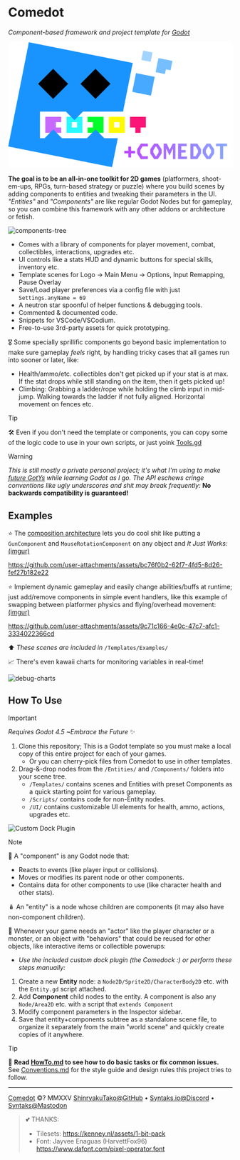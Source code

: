 # Comedot

_Component-based framework and project template for [Godot][godot]_

![Godot+Comedot Logo][logo]

**The goal is to be an all-in-one toolkit for 2D games** (platformers, shoot-em-ups, RPGs, turn-based strategy or puzzle) where you build scenes by adding components to entities and tweaking their parameters in the UI. _"Entities"_ and _"Components"_ are like regular Godot Nodes but for gameplay, so you can combine this framework with any other addons or architecture or fetish.

![components-tree]

* Comes with a library of components for player movement, combat, collectibles, interactions, upgrades etc.
* UI controls like a stats HUD and dynamic buttons for special skills, inventory etc.
* Template scenes for Logo → Main Menu → Options, Input Remapping, Pause Overlay
* Save/Load player preferences via a config file with just `Settings.anyName = 69`
* A neutron star spoonful of helper functions & debugging tools.
* Commented & documented code.
* Snippets for VSCode/VSCodium.
* Free-to-use 3rd-party assets for quick prototyping.

🎖️ Some specially sprillific components go beyond basic implementation to make sure gameplay *feels* right, by handling tricky cases that all games run into sooner or later, like:

* Health/ammo/etc. collectibles don't get picked up if your stat is at max. If the stat drops while still standing on the item, then it gets picked up!
* Climbing: Grabbing a ladder/rope while holding the climb input in mid-jump. Walking towards the ladder if not fully aligned. Horizontal movement on fences etc.

> [!TIP]
> 🛠️ Even if you don't need the template or components, you can copy some of the logic code to use in your own scripts, or just yoink [Tools.gd][tools]

> [!WARNING]
> _This is still mostly a private personal project; it's what I'm using to make [future GotYs][itch] while learning Godot as I go. The API eschews cringe conventions like ugly underscores and shit may break frequently:_ **No backwards compatibility is guaranteed!**


## Examples 

⭐️ The [composition architecture][composition-over-inheritance] lets you do cool shit like putting a `GunComponent` and `MouseRotationComponent` on any object and _It Just Works:_ [(imgur)][pew-pew-plants]  

https://github.com/user-attachments/assets/bc76f0b2-62f7-4fd5-8d26-fef27b182e22

⭐️ Implement dynamic gameplay and easily change abilities/buffs at runtime; just add/remove components in simple event handlers, like this example of swapping between platformer physics and flying/overhead movement: [(imgur)][swapping-components]  

https://github.com/user-attachments/assets/9c71c166-4e0c-47c7-afc1-3334022366cd

⬆️ _These scenes are included in_ `/Templates/Examples/`

📈 There's even kawaii charts for monitoring variables in real-time!  

![debug-charts]


## How To Use

> [!IMPORTANT]  
> _Requires Godot 4.5 ~Embrace the Future_ ✨  

1. Clone this repository; This is a Godot template so you must make a local copy of this entire project for each of your games.
	* Or you can cherry-pick files from Comedot to use in other templates.
2. Drag-&-drop nodes from the `/Entities/` and `/Components/` folders into your scene tree.
	* `/Templates/` contains scenes and Entities with preset Components as a quick starting point for various gameplay.
	* `/Scripts/` contains code for non-Entity nodes.
	* `/UI/` contains customizable UI elements for health, ammo, actions, upgrades etc.

![Custom Dock Plugin][comedock]

> [!NOTE]
> 🧩 A "component" is any Godot node that:
> * Reacts to events (like player input or collisions).
> * Moves or modifies its parent node or other components.
> * Contains data for other components to use (like character health and other stats).
>
> 🪆 An "entity" is a node whose children are components (it may also have non-component children).

🎳 Whenever your game needs an "actor" like the player character or a monster, or an object with "behaviors" that could be reused for other objects, like interactive items or collectible powerups:

* _Use the included custom dock plugin (the Comedock :) or perform these steps manually:_
1. Create a new **Entity** node: a `Node2D/Sprite2D/CharacterBody2D` etc. with the `Entity.gd` script attached.
2. Add **Component** child nodes to the entity. A component is also any `Node/Area2D` etc. with a script that `extends Component`
3. Modify component parameters in the Inspector sidebar.
4. Save that entity+components subtree as a standalone scene file, to organize it separately from the main "world scene" and quickly create copies of it anywhere.

> [!TIP]
> 📜 **Read [HowTo.md][howto] to see how to do basic tasks or fix common issues.**  
> See [Conventions.md][Conventions] for the style guide and design rules this project tries to follow.


----

[Comedot][repository] ©? MMXXV [ShinryakuTako@GitHub][github] • [Syntaks.io@Discord][discord] • [Syntaks@Mastodon][mastodon]

> 💕 THANKS:  
> * Tilesets:	https://kenney.nl/assets/1-bit-pack  
> * Font:		Jayvee Enaguas (HarvettFox96) https://www.dafont.com/pixel-operator.font

[repository]: https://github.com/invadingoctopus/comedot
[website]: https://invadingoctopus.io
[license]: License.txt
[patreon]: https://www.patreon.com/invadingoctopus
[discord]: https://discord.gg/jZG3cBFt7u
[github]:  https://github.com/ShinryakuTako
[itch]:    https://syntaks.itch.io
[twitter]: https://twitter.com/invadingoctopus
[mastodon]:https://mastodon.gamedev.place/@Syntaks

[howto]:		HowTo.md
[conventions]:	Conventions.md
[thanks]:		Thanks.md
[todo]:			ToDo.md
[tools]:		/Scripts/Tools.gd

[godot]: https://github.com/godotengine/godot "Godot Game Engine"
[composition-over-inheritance]: https://en.wikipedia.org/wiki/Composition_over_inheritance
[entity–component–system]: https://en.wikipedia.org/wiki/Entity_component_system

[logo]: /Assets/Logos/ComedotExtraLogo.png "Godot+Comedot Logo"
[components-tree]: https://raw.githubusercontent.com/InvadingOctopus/comedot-media/refs/heads/main/Screenshots/Components%20Tree.png "🌳 Example Components Tree for a Player Entity"
[pew-pew-plants]: https://i.imgur.com/1XyiqVr.mp4 "Trees with Guns"
[swapping-components]: https://i.imgur.com/Y7vbdpl.mp4 "Swapping Control Components"
[debug-charts]: https://raw.githubusercontent.com/InvadingOctopus/comedot-media/refs/heads/main/Screenshots/Debug%20Charts%20%26%20Watchlists.png "Debug Chart Windows"
[comedock]: https://raw.githubusercontent.com/InvadingOctopus/comedot-media/refs/heads/main/Screenshots/Comedock.png "Godot Dock Plugin"
